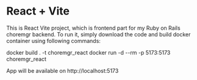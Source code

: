 # React + Vite

This is React Vite project, which is frontend part
for my Ruby on Rails choremgr backend.
To run it, simply download the code
and build docker container using following commands:

docker build . -t choremgr_react
docker run -d --rm -p 5173:5173 choremgr_react

App will be available on http://localhost:5173

